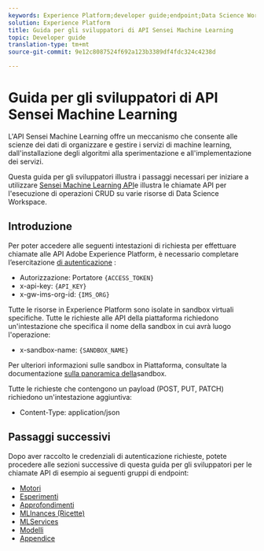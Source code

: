 ```yaml
---
keywords: Experience Platform;developer guide;endpoint;Data Science Workspace;popular topics
solution: Experience Platform
title: Guida per gli sviluppatori di API Sensei Machine Learning
topic: Developer guide
translation-type: tm+mt
source-git-commit: 9e12c8087524f692a123b3389df4fdc324c4238d

---
```



# Guida per gli sviluppatori di API Sensei Machine Learning

L&#39;API Sensei Machine Learning offre un meccanismo che consente alle scienze dei dati di organizzare e gestire i servizi di machine learning, dall&#39;installazione degli algoritmi alla sperimentazione e all&#39;implementazione dei servizi.

Questa guida per gli sviluppatori illustra i passaggi necessari per iniziare a utilizzare [Sensei Machine Learning API](https://www.adobe.io/apis/experienceplatform/home/api-reference.html#!acpdr/swagger-specs/sensei-ml-api.yaml)e illustra le chiamate API per l&#39;esecuzione di operazioni CRUD su varie risorse di Data Science Workspace.

## Introduzione

Per poter accedere alle seguenti intestazioni di richiesta per effettuare chiamate alle API Adobe Experience Platform, è necessario completare l’esercitazione [di autenticazione](../../tutorials/authentication.md) :

* Autorizzazione: Portatore `{ACCESS_TOKEN}`
* x-api-key: `{API_KEY}`
* x-gw-ims-org-id: `{IMS_ORG}`

Tutte le risorse in Experience Platform sono isolate in sandbox virtuali specifiche. Tutte le richieste alle API della piattaforma richiedono un&#39;intestazione che specifica il nome della sandbox in cui avrà luogo l&#39;operazione:

* x-sandbox-name: `{SANDBOX_NAME}`

Per ulteriori informazioni sulle sandbox in Piattaforma, consultate la documentazione [sulla panoramica della](../../sandboxes/home.md)sandbox.

Tutte le richieste che contengono un payload (POST, PUT, PATCH) richiedono un&#39;intestazione aggiuntiva:

* Content-Type: application/json

## Passaggi successivi

Dopo aver raccolto le credenziali di autenticazione richieste, potete procedere alle sezioni successive di questa guida per gli sviluppatori per le chiamate API di esempio ai seguenti gruppi di endpoint:

* [Motori](engines.md)
* [Esperimenti](experiments.md)
* [Approfondimenti](insights.md)
* [MLInances (Ricette)](mlinstances.md)
* [MLServices](mlservices.md)
* [Modelli](models.md)
* [Appendice](appendix.md)